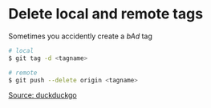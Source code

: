 # Delete local and remote tags

Sometimes you accidently create a _bAd_ tag

```bash
# local
$ git tag -d <tagname>

# remote
$ git push --delete origin <tagname>
```

[Source: duckduckgo](https://duckduckgo.com/?q=git+delete+tags&iax=1&ia=qa#)
